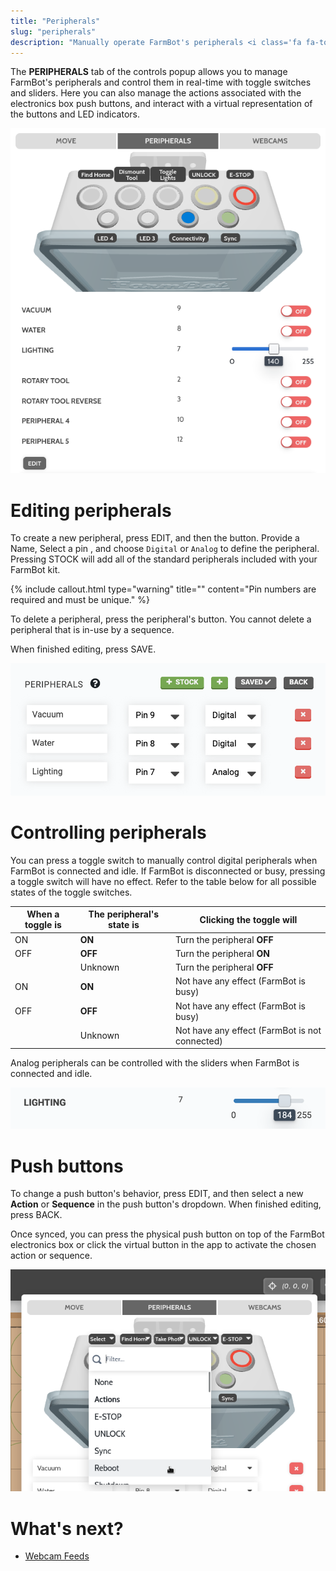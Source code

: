 ```yaml
---
title: "Peripherals"
slug: "peripherals"
description: "Manually operate FarmBot's peripherals <i class='fa fa-toggle-on'></i>\n[Open this popup in the app](https://my.farm.bot/app/designer/controls)"
---
```


The **PERIPHERALS** tab of the controls popup allows you to manage FarmBot's peripherals and control them in real-time with toggle switches and sliders. Here you can also manage the actions associated with the electronics box push buttons, and interact with a virtual representation of the buttons and LED indicators.

![controls popup peripherals tab](_images/controls_popup_peripherals_tab.png)

# Editing peripherals

To create a new peripheral, press <span class="fb-button fb-gray">EDIT</span>, and then the <span class="fb-button fb-green"><i class='fa fa-plus'></i></span> button. Provide a <span class="fb-input">Name</span>, <span class="fb-input fb-dropdown">Select a pin <i class='fa fa-caret-down'></i></span>, and choose `Digital` or `Analog` to define the peripheral. Pressing <span class="fb-button fb-green"><i class='fa fa-plus'></i> STOCK</span> will add all of the standard peripherals included with your FarmBot kit.

{%
include callout.html
type="warning"
title=""
content="Pin numbers are required and must be unique."
%}

To delete a peripheral, press the peripheral's <span class="fb-button fb-red"><i class='fa fa-times'></i></span> button. You cannot delete a peripheral that is in-use by a sequence.

When finished editing, press <span class="fb-button fb-green">SAVE</span>.

![edit peripherals](_images/edit_peripherals.png)

# Controlling peripherals

You can press a toggle switch to manually control digital peripherals when FarmBot is connected and idle. If FarmBot is disconnected or busy, pressing a toggle switch will have no effect. Refer to the table below for all possible states of the toggle switches.

|When a toggle is                                                  |The peripheral's state is     |Clicking the toggle will      |
|------------------------------------------------------------------|------------------------------|------------------------------|
|<span class="fb-peripheral-on">ON</span>                          |**ON** |Turn the peripheral **OFF**
|<span class="fb-peripheral-off">OFF</span>                        |**OFF**|Turn the peripheral **ON**
|<span class="fb-peripheral-unknown"></span>                       |Unknown|Turn the peripheral **OFF**
|<span class="fb-peripheral-on fb-peripheral-disabled">ON</span>   |**ON** |Not have any effect (FarmBot is busy)
|<span class="fb-peripheral-off fb-peripheral-disabled">OFF</span> |**OFF**|Not have any effect (FarmBot is busy)
|<span class="fb-peripheral-unknown fb-peripheral-disabled"></span>|Unknown|Not have any effect (FarmBot is not connected)

Analog peripherals can be controlled with the sliders when FarmBot is connected and idle.

![analog peripheral control](_images/analog_peripheral_control.png)

# Push buttons

To change a push button's behavior, press <span class="fb-button fb-gray">EDIT</span>, and then select a new **Action** or **Sequence** in the push button's dropdown. When finished editing, press <span class="fb-button fb-gray">BACK</span>.

Once synced, you can press the physical push button on top of the FarmBot electronics box or click the virtual button in the app to activate the chosen action or sequence.

![edit push button](_images/edit_push_button.png)


# What's next?

 * [Webcam Feeds](webcam-feeds.md)
